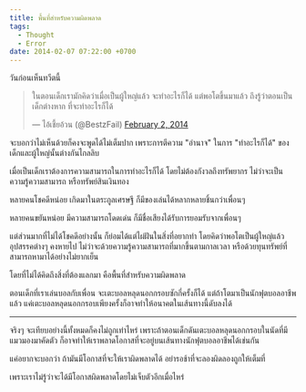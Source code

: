 ```yaml
---
title: พื้นที่สำหรับความผิดพลาด
tags:
  - Thought
  - Error
date: 2014-02-07 07:22:00 +0700
---
```


วันก่อนเห็นทวีตนี้

<blockquote class="twitter-tweet" lang="en"><p>ในตอนเด็กเรามักคิดว่าเมื่อเป็นผู้ใหญ่แล้ว จะทำอะไรก็ได้ แต่พอโตขึ้นมาแล้ว ถึงรู้ว่าตอนเป็นเด็กต่างหาก ที่จะทำอะไรก็ได้</p>&mdash; ไอ้เชี้ยอ้วน (@BestzFail) <a href="https://twitter.com/BestzFail/statuses/430016073136484352">February 2, 2014</a></blockquote>

จะบอกว่าไม่เห็นด้วยก็คงจะพูดได้ไม่เต็มปาก เพราะการตีความ "อำนาจ" ในการ "ทำอะไรก็ได้" ของเด็กและผู้ใหญ่นั้นต่างกันไกลลิบ

เมื่อเป็นเด็กเราต้องการความสามารถในการทำอะไรก็ได้ โดยไม่ต้องกังวลถึงทรัพยากร ไม่ว่าจะเป็นความรู้ความสามารถ หรือทรัพย์สินเงินทอง

หลายคนโชคดีหน่อย เกิดมาในตระกูลเศรษฐี ก็มีของเล่นได้หลากหลายชิ้นกว่าเพื่อนๆ

หลายคนขยันหน่อย มีความสามารถโดดเด่น ก็มีชื่อเสียงได้รับการยอมรับจากเพื่อนๆ

แต่ส่วนมากที่ไม่ได้โชคดีอย่างนั้น ก็ย่อมได้แต่ไผ่ฝันในสิ่งที่อยากทำ โดยคิดว่าพอโตเป็นผู้ใหญ่แล้วอุปสรรคต่างๆ คงหายไป ไม่ว่าจะด้วยความรู้ความสามารถที่มากขึ้นตามกาลเวลา หรือด้วยทุนทรัพย์ที่สามารถหามาได้อย่างไม่ยากเย็น

โดยที่ไม่ได้คิดถึงสิ่งที่ต้องแลกมา คือพื้นที่สำหรับความผิดพลาด

ตอนเด็กที่เราเล่นบอลกับเพื่อน จะเตะบอลหลุดนอกกรอบซักกี่ครั้งก็ได้ แต่ถ้าโตมาเป็นนักฟุตบอลอาชีพแล้ว แค่เตะบอลหลุดนอกกรอบเพียงครั้งก็อาจทำให้อนาคตในเส้นทางนี้ดับลงได้

---

จริงๆ จะเทียบอย่างนี้ทั้งหมดก็คงไม่ถูกเท่าไหร่ เพราะถ้าตอนเด็กดันเตะบอลหลุดนอกกรอบในนัดที่มีแมวมองมาคัดตัว ก็อาจทำให้เราพลาดโอกาสที่จะอยู่บนเส้นทางนักฟุตบอลอาชีพได้เช่นกัน

แค่อยากจะบอกว่า ถ้ามันมีโอกาสที่จะให้เราผิดพลาดได้ อย่ารอช้าที่จะลองผิดลองถูกให้เต็มที่

เพราะเราไม่รู้ว่าจะได้มีโอกาสผิดพลาดโดยไม่เจ็บตัวอีกเมื่อไหร่
